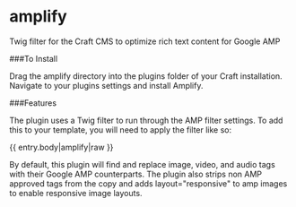 # amplify
Twig filter for the Craft CMS to optimize rich text content for Google AMP

###To Install

Drag the amplify directory into the plugins folder of your Craft installation. Navigate to your plugins settings and install Amplify. 

###Features

The plugin uses a Twig filter to run through the AMP filter settings. To add this to your template, you will need to apply the filter like so: 
  
  {{ entry.body|amplify|raw }}

By default, this plugin will find and replace image, video, and audio tags with their Google AMP counterparts. The plugin also strips non AMP approved tags from the copy and adds layout="responsive" to amp images to enable responsive image layouts. 


